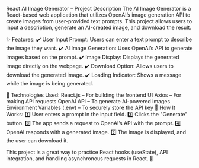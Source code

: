 React AI Image Generator – Project Description
The AI Image Generator is a React-based web application that utilizes OpenAI’s image generation API to create images from user-provided text prompts. This project allows users to input a description, generate an AI-created image, and download the result.

✨ Features:
✔️ User Input Prompt: Users can enter a text prompt to describe the image they want.
✔️ AI Image Generation: Uses OpenAI’s API to generate images based on the prompt.
✔️ Image Display: Displays the generated image directly on the webpage.
✔️ Download Option: Allows users to download the generated image.
✔️ Loading Indicator: Shows a message while the image is being generated.

🔧 Technologies Used:
React.js – For building the frontend UI
Axios – For making API requests
OpenAI API – To generate AI-powered images
Environment Variables (.env) – To securely store the API key
📌 How It Works:
1️⃣ User enters a prompt in the input field.
2️⃣ Clicks the "Generate" button.
3️⃣ The app sends a request to OpenAI’s API with the prompt.
4️⃣ OpenAI responds with a generated image.
5️⃣ The image is displayed, and the user can download it.

This project is a great way to practice React hooks (useState), API integration, and handling asynchronous requests in React. 🚀
